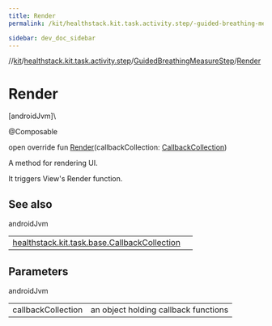 ```yaml
---
title: Render
permalink: /kit/healthstack.kit.task.activity.step/-guided-breathing-measure-step/-render.html

sidebar: dev_doc_sidebar
---
```

//[kit](../../../kit.html)/[healthstack.kit.task.activity.step](../index.html)/[GuidedBreathingMeasureStep](index.html)/[Render](-render.html)



# Render



[androidJvm]\




@Composable



open override fun [Render](-render.html)(callbackCollection: [CallbackCollection](../../healthstack.kit.task.base/-callback-collection/index.html))



A method for rendering UI.



It triggers View's Render function.



## See also


androidJvm

| | |
|---|---|
| [healthstack.kit.task.base.CallbackCollection](../../healthstack.kit.task.base/-callback-collection/index.html) |  |



## Parameters


androidJvm

| | |
|---|---|
| callbackCollection | an object holding callback functions |




